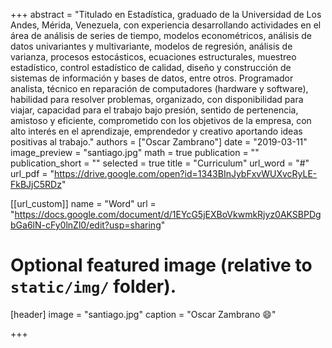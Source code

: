 +++
abstract = "Titulado en Estadística, graduado de la Universidad de Los Andes, Mérida, Venezuela, con experiencia desarrollando actividades en el área de análisis de series de tiempo, modelos econométricos, análisis de datos univariantes y multivariante, modelos de regresión, análisis de varianza, procesos estocásticos, ecuaciones estructurales, muestreo estadístico, control estadístico de calidad, diseño y construcción de sistemas de información y bases de datos, entre otros. Programador analista, técnico en reparación de computadores (hardware y software), habilidad para resolver problemas, organizado, con disponibilidad para viajar, capacidad para el trabajo bajo presión, sentido de pertenencia, amistoso y eficiente, comprometido con los objetivos de la empresa, con alto interés en el aprendizaje, emprendedor y creativo aportando ideas positivas al trabajo."
authors = ["Oscar Zambrano"]
date = "2019-03-11"
image_preview = "santiago.jpg"
math = true
publication = ""
publication_short = ""
selected = true
title = "Curriculum"
url_word = "#"
url_pdf = "https://drive.google.com/open?id=1343BInJybFxvWUXvcRyLE-FkBJjC5RDz"

[[url_custom]]
name = "Word"
url = "https://docs.google.com/document/d/1EYcG5jEXBoVkwmkRjyz0AKSBPDgbGa6lN-cFy0lnZl0/edit?usp=sharing"

# Optional featured image (relative to `static/img/` folder).
[header]
image = "santiago.jpg"
caption = "Oscar Zambrano :smile:"

+++


